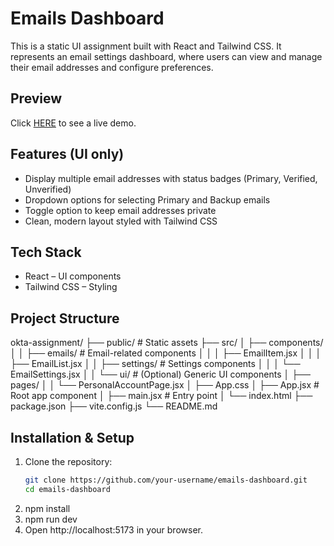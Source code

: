# Emails Dashboard

This is a static UI assignment built with React and Tailwind CSS.
It represents an email settings dashboard, where users can view and manage their email addresses and configure preferences.

## Preview

Click <a href="https://okta-assignment.vercel.app/">HERE</a> to see a live demo.

## Features (UI only)

- Display multiple email addresses with status badges (Primary, Verified, Unverified)
- Dropdown options for selecting Primary and Backup emails
- Toggle option to keep email addresses private
- Clean, modern layout styled with Tailwind CSS

## Tech Stack

- React – UI components
- Tailwind CSS – Styling

##  Project Structure

okta-assignment/
├── public/ # Static assets
├── src/
│ ├── components/
│ │ ├── emails/ # Email-related components
│ │ │ ├── EmailItem.jsx
│ │ │ ├── EmailList.jsx
│ │ ├── settings/ # Settings components
│ │ │ └── EmailSettings.jsx
│ │ └── ui/ # (Optional) Generic UI components
│ ├── pages/
│ │ └── PersonalAccountPage.jsx
│ ├── App.css
│ ├── App.jsx # Root app component
│ ├── main.jsx # Entry point
│ └── index.html
├── package.json
├── vite.config.js
└── README.md



##  Installation & Setup

1. Clone the repository:
   ```bash
   git clone https://github.com/your-username/emails-dashboard.git
   cd emails-dashboard
2. npm install
3. npm run dev
4. Open http://localhost:5173 in your browser.